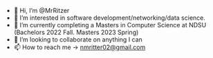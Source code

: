 - 👋 Hi, I’m @MrRitzer
- 👀 I’m interested in software development/networking/data science.
- 🌱 I’m currently completing a Masters in Computer Science at NDSU (Bachelors 2022 Fall. Masters 2023 Spring)
- 💞️ I’m looking to collaborate on anything I can
- 📫 How to reach me -> nmritter02@gmail.com

<!---
MrRitzer/MrRitzer is a ✨ special ✨ repository because its `README.md` (this file) appears on your GitHub profile.
You can click the Preview link to take a look at your changes.
--->
